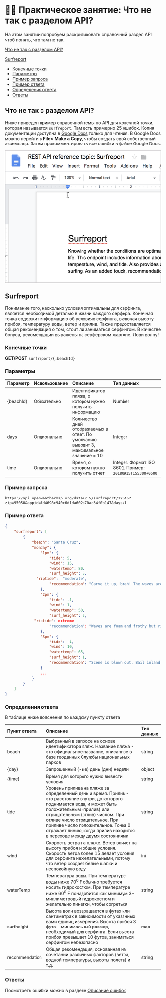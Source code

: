 # 👨‍💻 Практическое занятие: Что не так с разделом API?

На этом занятии попробуем раскритиковать справочный раздел API чтоб понять, что там не так.

[Что не так с разделом API?](#wrong)

[Surfreport](#surfreport)

- [Конечные точки](#endpoints)
- [Параметры](#parameters)
- [Пример запроса](#request)
- [Пример ответа](#response)
- [Определения ответа](#definitions)
- [Ответы](#answeres)

<a name="wrong"></a>
## Что не так с разделом API?

Ниже приведен пример справочной темы по API для конечной точки, которая называется `surfreport`. Там есть примерно 25 ошибок. Копия документации доступна в [Google Docs](https://docs.google.com/document/d/1LU0QJTDHHKFu9FIC24ZrF1I5HC7mzX86fH0YZ1SUHyo/edit) только для чтения. В Google Docs можно перейти в **File> Make a Copy**, чтобы создать свой собственный экземпляр. Затем прокомментировать все ошибки в файле Google Docs.

![surfreport](pics/38.png)

<a name="surfreport"></a>
## Surfreport

Понимание того, насколько условия оптимальны для серфинга, является необходимой деталью в жизни каждого серфера. Конечная точка содержит информацию об условиях серфинга, включая высоту прибоя, температуру воды, ветер и прилив. Также предоставляется общая рекомендация о том, стоит ли заниматься серфингом. В качестве бонуса, рекомендации выражены на серферском жаргоне. Лови волну!

<a name="endpoints"></a>
### Конечные точки

**GET/POST** `surfreport/{:beachId}`

<a name="parameters"></a>
### Параметры

| Параметр | Использование | Описание | Тип данных |
|:--|:--|:--|:--|
| {beachId} | Обязательно | Идентификатор пляжа, о котором нужно получить информацию | Number |
| days | Опционально | Количество дней, отображаемых в ответ. По умолчанию выводит 3, максимальное значение = 10 | Integer |
| time | Опционально | Время, о котором нужно получить отчет | Integer. Формат ISO 8601. Пример: `20180915T155300+0500` |

<a name="request"></a>
### Пример запроса

```
https://api.openweathermap.org/data/2.5/surfreport/12345?zip=95050&appid=fd4698c940c6d1da602a70ac34f0b147&days=1
```

<a name="response"></a>
### Пример ответа

```json
{
    "surfreport": [
        {
            "beach": "Santa Cruz",
            "monday": {
                "1pm": {
                    "tide": 5,
                    "wind": 15,
                    "watertemp": 80,
                    "surf_height": 5,
	          "riptide":  "moderate",
                    "recommendation": "Carve it up, brah! The waves are crankin' wild out there."
                },
                "2pm": {
                    "tide": -1,
                    "wind": 1,
                    "watertemp": 50,
                    "surf_height": 3,
	         "riptide": extreme
                    "recommendation": "Waves are foam and frothy but rideable in places. Gravitate to the impact zone, due, and hang loose."
                },
                "3pm": {
                    "tide": -1,
                    "wind": 10,
                    "watertemp": 65,
                    "surf_height": 1,
                    "recommendation": "Scene is blown out. Bail inland and chill on the beach instead or you’ll the one who’ll be shredded, due."
                }
                ...
            }
        }
    ]
}
```

<a name="definitions"></a>
### Определения ответа

В таблице ниже пояснения по каждому пункту ответа

| Пункт ответа | Описание | Тип данных |
|:--|:--|:--|
| beach | Выбранный в запросе на основе идентификатора пляж. Название пляжа - это официальное название, описанное в базе геоданных Службы национальных парков | string |
| {day}  | Запрошенный (-ые)  день (дни) недели | object |
| {time} | Время для которого нужно вывести условия | string |
| tide | Уровень прилива на пляже за определенный день и время. Прилив - это расстояние внутри, до которого поднимается вода, и может быть положительным (прилив) или отрицательным (отлив) числом. При отливе число отрицательное. При приливе число положительное. Точка 0 отражает линию, когда прилив находится в переходе между двумя состояниями | string |
| wind | Скорость ветра на пляже. Ветер влияет на высоту прибоя и общие условия. Скорость ветра более 15 делает условия для серфинга нежелательными, потому что ветер создает белые шапки и неспокойную воду | int |
| waterTemp | Температура воды. При температуре воды ниже 70<sup>0</sup> F обычно требуется носить гидрокостюм. При температуре ниже 60<sup>0</sup> F  понадобится как минимум 3-миллиметровый гидрокостюм и желательно пинетки, чтобы согреться | string |
| surfheight | Высота волн возвращается в футах или сантиметрах в зависимости от указанных вами единиц измерения. Высота прибоя 3 фута - минимальный размер, необходимый для серфинга. Если высота прибоя превышает 10 футов, заниматься серфингом небезопасно | map |
| recommendation | Общая рекомендация, основанная на сочетании различных факторов (ветра, водной температуры, высоты полета) и т.д. | string |

<a name="answeres"></a>
### Ответы

Посмотреть ошибки можно в разделе [Описание ошибок](../glossary-and-resourses/answeres-whats-wrong.md)
